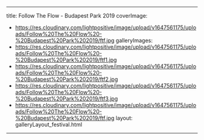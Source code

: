 
---
title: Follow The Flow - Budapest Park 2019
coverImage:
  - https://res.cloudinary.com/lightpositive/image/upload/v1647561175/uploads/Follow%20The%20Flow%20-%20Budapest%20Park%202019/ftf.jpg
galleryImages:
   - https://res.cloudinary.com/lightpositive/image/upload/v1647561175/uploads/Follow%20The%20Flow%20-%20Budapest%20Park%202019/ftf1.jpg
   - https://res.cloudinary.com/lightpositive/image/upload/v1647561175/uploads/Follow%20The%20Flow%20-%20Budapest%20Park%202019/ftf2.jpg
   - https://res.cloudinary.com/lightpositive/image/upload/v1647561175/uploads/Follow%20The%20Flow%20-%20Budapest%20Park%202019/ftf3.jpg
   - https://res.cloudinary.com/lightpositive/image/upload/v1647561175/uploads/Follow%20The%20Flow%20-%20Budapest%20Park%202019/ftf.jpg
layout: galleryLayout_festival.html
---
